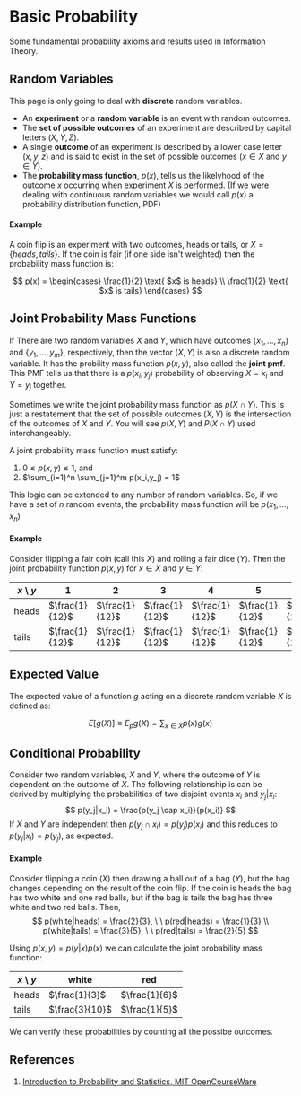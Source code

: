 # Basic Probability

Some fundamental probability axioms and results used in Information Theory.


## Random Variables
This page is only going to deal with **discrete** random variables.

- An **experiment** or a **random variable** is an event with random outcomes.
- The **set of possible outcomes** of an experiment are described by capital letters ($X, Y, Z$).
- A single **outcome** of an experiment is described by a lower case letter ($x,y,z$) and is said to exist in the set of possible outcomes ($x \in X$ and $y \in Y$).
- The **probability mass function**, $p(x)$, tells us the likelyhood of the outcome $x$ occurring when experiment $X$ is performed.
    (If we were dealing with continuous random variables we would call $p(x)$ a probability distribution function, PDF)

#### Example
A coin flip is an experiment with two outcomes, heads or tails, or $X = \{heads, tails\}$.
If the coin is fair (if one side isn't weighted) then the probability mass function is:

$$ p(x) = \begin{cases}
    \frac{1}{2} \text{ $x$ is heads} \\
    \frac{1}{2} \text{ $x$ is tails}
\end{cases} $$


## Joint Probability Mass Functions
If There are two random variables $X$ and $Y$, which have outcomes $\{x_1, \ldots, x_n\}$ and $\{y_1, \ldots, y_m\}$, respectively, then the vector $(X,Y)$ is also a discrete random variable.
It has the probility mass function $p(x,y)$, also called the **joint pmf**.
This PMF tells us that there is a $p(x_i,y_j)$ probability of observing $X=x_i$ and $Y=y_j$ together.

Sometimes we write the joint probability mass function as $p(X \cap Y)$.
This is just a restatement that the set of possible outcomes $(X,Y)$ is the intersection of the outcomes of $X$ and $Y$.
You will see $p(X,Y)$ and $P(X \cap Y)$ used interchangeably.

A joint probability mass function must satisfy:

1. $0 \leq p(x,y) \leq 1$, and
2. $\sum_{i=1}^n \sum_{j=1}^m p(x_i,y_j) = 1$

This logic can be extended to any number of random variables.
So, if we have a set of $n$ random events, the probability mass function will be $p(x_1, \ldots, x_n)$

#### Example
Consider flipping a fair coin (call this $X$) and rolling a fair dice ($Y$).
Then the joint probability function $p(x,y)$ for $x \in X$ and $y \in Y$:

| $x$ \ $y$ | 1              | 2              | 3              | 4              | 5              | 6              |
|-----------|----------------|----------------|----------------|----------------|----------------|----------------|
| heads     | $\frac{1}{12}$ | $\frac{1}{12}$ | $\frac{1}{12}$ | $\frac{1}{12}$ | $\frac{1}{12}$ | $\frac{1}{12}$ |
| tails     | $\frac{1}{12}$ | $\frac{1}{12}$ | $\frac{1}{12}$ | $\frac{1}{12}$ | $\frac{1}{12}$ | $\frac{1}{12}$ |


## Expected Value
The expected value of a function $g$ acting on a discrete random variable $X$ is defined as:

$$ E[g(X)] \equiv E_p g(X) = \sum_{x \in X} p(x)g(x) $$


## Conditional Probability
Consider two random variables, $X$ and $Y$, where the outcome of $Y$ is dependent on the outcome of $X$.
The following relationship is can be derived by multiplying the probabilities of two disjoint events $x_i$ and $y_j|x_i$:
$$ p(y_j|x_i) = \frac{p(y_j \cap x_i)}{p(x_i)} $$
If $X$ and $Y$ are independent then $p(y_j \cap x_i) = p(y_j)p(x_i)$ and this reduces to $p(y_j|x_i) = p(y_j)$, as expected.


#### Example
Consider flipping a coin ($X$) then drawing a ball out of a bag ($Y$), but the bag changes depending on the result of the coin flip.
If the coin is heads the bag has two white and one red balls, but if the bag is tails the bag has three white and two red balls. Then,
$$
p(white|heads) = \frac{2}{3}, \ \
p(red|heads) = \frac{1}{3} \\
p(white|tails) = \frac{3}{5}, \ \
p(red|tails) = \frac{2}{5} $$

Using $p(x,y) = p(y|x)p(x)$ we can calculate the joint probability mass function:

| $x$ \ $y$ | white          | red           |
|-----------|----------------|---------------|
| heads     | $\frac{1}{3}$  | $\frac{1}{6}$ |
| tails     | $\frac{3}{10}$ | $\frac{1}{5}$ |

We can verify these probabilities by counting all the possibe outcomes.


## References

1. [Introduction to Probability and Statistics, MIT OpenCourseWare](https://ocw.mit.edu/courses/mathematics/18-05-introduction-to-probability-and-statistics-spring-2014/readings/MIT18_05S14_Reading7a.pdf)
